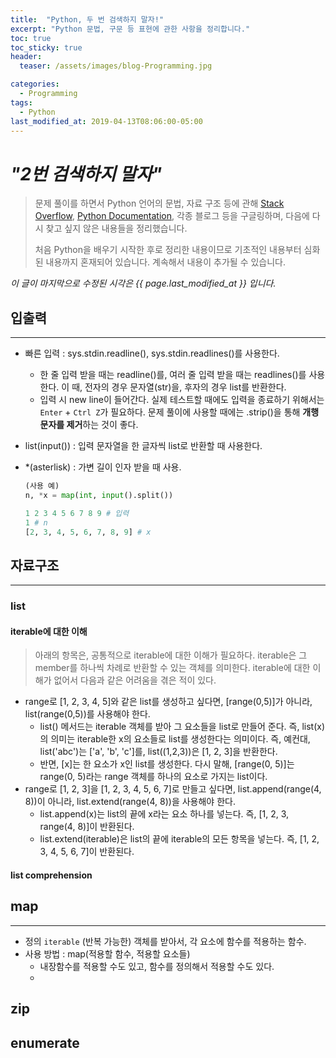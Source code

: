 ```yaml
---
title:  "Python, 두 번 검색하지 말자!"
excerpt: "Python 문법, 구문 등 표현에 관한 사항을 정리합니다."
toc: true
toc_sticky: true
header:
  teaser: /assets/images/blog-Programming.jpg

categories:
  - Programming
tags:
  - Python
last_modified_at: 2019-04-13T08:06:00-05:00
---
```








# _"2번 검색하지 말자"_

> 문제 풀이를 하면서 Python 언어의 문법, 자료 구조 등에 관해 [Stack Overflow](https://stackoverflow.com/), [Python Documentation](https://docs.python.org/3/library/index.html), 각종 블로그 등을 구글링하며, 다음에 다시 찾고 싶지 않은 내용들을 정리했습니다. 
>
> 처음 Python을 배우기 시작한 후로 정리한 내용이므로 기초적인 내용부터 심화된 내용까지 혼재되어 있습니다. 계속해서 내용이 추가될 수 있습니다.



*이 글이 마지막으로 수정된 시각은 {{ page.last_modified_at }} 입니다.*





## 입출력

---

* 빠른 입력 : sys.stdin.readline(), sys.stdin.readlines()를 사용한다.
  * 한 줄 입력 받을 때는 readline()를, 여러 줄 입력 받을 때는 readlines()를 사용한다. 이 때, 전자의 경우 문자열(str)을, 후자의 경우 list를 반환한다.
  * 입력 시 new line이 들어간다. 실제 테스트할 때에도 입력을 종료하기 위해서는 `Enter` + `Ctrl Z`가 필요하다. 문제 풀이에 사용할 때에는 .strip()을 통해 **개행문자를 제거**하는 것이 좋다.



* list(input()) : 입력 문자열을 한 글자씩 list로 반환할 때 사용한다.



* *(asterlisk) : 가변 길이 인자 받을 때 사용.

  ```python
  (사용 예)
  n, *x = map(int, input().split())
  
  1 2 3 4 5 6 7 8 9 # 입력
  1 # n
  [2, 3, 4, 5, 6, 7, 8, 9] # x
  ```





## 자료구조

---



### list



#### iterable에 대한 이해

> 아래의 항목은, 공통적으로 iterable에 대한 이해가 필요하다. iterable은 그 member를 하나씩 차례로 반환할 수 있는 객체를 의미한다. iterable에 대한 이해가 없어서 다음과 같은 어려움을 겪은 적이 있다.



* range로 [1, 2, 3, 4, 5]와 같은 list를 생성하고 싶다면, [range(0,5)]가 아니라, list(range(0,5))를 사용해야 한다.
  * list() 메서드는 iterable 객체를 받아 그 요소들을 list로 만들어 준다. 즉, list(x)의 의미는 iterable한 x의 요소들로 list를 생성한다는 의미이다. 즉, 예컨대, list('abc')는 ['a', 'b', 'c']를, list((1,2,3))은 [1, 2, 3]을 반환한다.
  * 반면, [x]는 한 요소가 x인 list를 생성한다. 다시 말해, [range(0, 5)]는 range(0, 5)라는 range 객체를 하나의 요소로 가지는 list이다. 
* range로 [1, 2, 3]을 [1, 2, 3, 4, 5, 6, 7]로 만들고 싶다면, list.append(range(4, 8))이 아니라, list.extend(range(4, 8))을 사용해야 한다.
  * list.append(x)는 list의 끝에 x라는 요소 하나를 넣는다. 즉, [1, 2, 3, range(4, 8)]이 반환된다.
  * list.extend(iterable)은 list의 끝에 iterable의 모든 항목을 넣는다. 즉, [1, 2, 3, 4, 5, 6, 7]이 반환된다.



#### list comprehension





## map

---

* 정의 `iterable` (반복 가능한) 객체를 받아서, 각 요소에 함수를 적용하는 함수.
* 사용 방법 : map(적용할 함수, 적용할 요소들)
  * 내장함수를 적용할 수도 있고, 함수를 정의해서 적용할 수도 있다.
  * 



## zip



## enumerate



